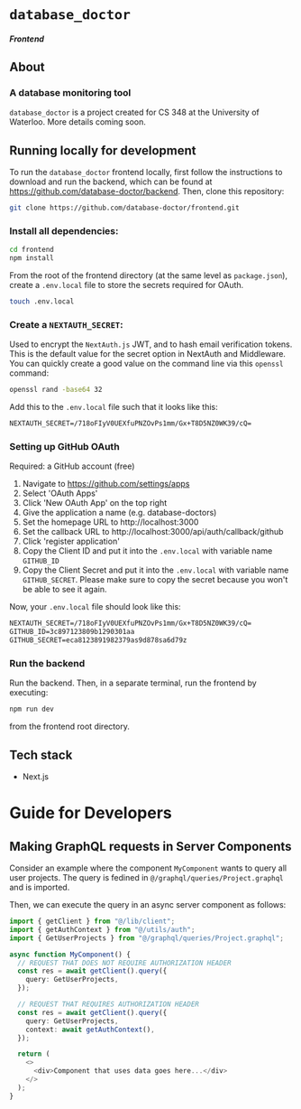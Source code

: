 # `database_doctor`

##### Frontend

## About

### A database monitoring tool

`database_doctor` is a project created for CS 348 at the University of Waterloo. More details coming soon.

## Running locally for development

To run the `database_doctor` frontend locally, first follow the instructions to download and run the backend,
which can be found at https://github.com/database-doctor/backend. Then, clone this repository:

```bash
git clone https://github.com/database-doctor/frontend.git
```

### Install all dependencies:

```bash
cd frontend
npm install
```

From the root of the frontend directory (at the same level as `package.json`), create a `.env.local` file to store the secrets required for OAuth.

```bash
touch .env.local
```

### Create a `NEXTAUTH_SECRET`:

Used to encrypt the `NextAuth.js` JWT, and to hash email verification tokens. This is the default value for the secret option in NextAuth and Middleware. You can quickly create a good value on the command line via this `openssl` command:

```bash
openssl rand -base64 32
```

Add this to the `.env.local` file such that it looks like this:

```txt
NEXTAUTH_SECRET=/718oFIyV0UEXfuPNZOvPs1mm/Gx+T8D5NZ0WK39/cQ=
```

### Setting up GitHub OAuth

Required: a GitHub account (free)

1. Navigate to https://github.com/settings/apps
2. Select 'OAuth Apps'
3. Click 'New OAuth App' on the top right
4. Give the application a name (e.g. database-doctors)
5. Set the homepage URL to http://localhost:3000
6. Set the callback URL to http://localhost:3000/api/auth/callback/github
7. Click 'register application'
8. Copy the Client ID and put it into the `.env.local` with variable name `GITHUB_ID`
9. Copy the Client Secret and put it into the `.env.local` with variable name `GITHUB_SECRET`. Please make sure to copy the secret because you won't be able to see it again.

Now, your `.env.local` file should look like this:

```txt
NEXTAUTH_SECRET=/718oFIyV0UEXfuPNZOvPs1mm/Gx+T8D5NZ0WK39/cQ=
GITHUB_ID=3c897123809b1290301aa
GITHUB_SECRET=eca8123891982379as9d878sa6d79z
```

### Run the backend

Run the backend. Then, in a separate terminal, run the frontend by executing:

```bash
npm run dev
```

from the frontend root directory.

## Tech stack

- Next.js

# Guide for Developers

## Making GraphQL requests in Server Components

Consider an example where the component `MyComponent` wants to query all user projects. The query is fedined in `@/graphql/queries/Project.graphql` and is imported.

Then, we can execute the query in an async server component as follows:

```ts
import { getClient } from "@/lib/client";
import { getAuthContext } from "@/utils/auth";
import { GetUserProjects } from "@/graphql/queries/Project.graphql";

async function MyComponent() {
  // REQUEST THAT DOES NOT REQUIRE AUTHORIZATION HEADER
  const res = await getClient().query({
    query: GetUserProjects,
  });

  // REQUEST THAT REQUIRES AUTHORIZATION HEADER
  const res = await getClient().query({
    query: GetUserProjects,
    context: await getAuthContext(),
  });

  return (
    <>
      <div>Component that uses data goes here...</div>
    </>
  );
}
```
